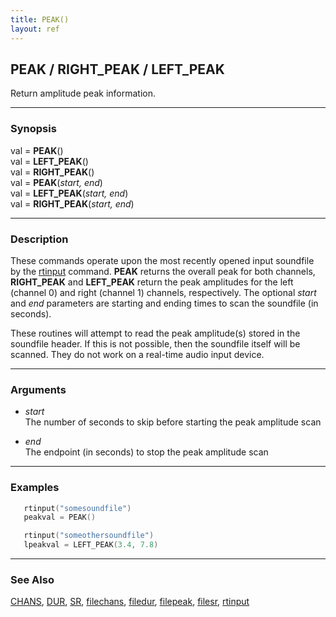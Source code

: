 ```yaml
---
title: PEAK()
layout: ref
---
```


## PEAK / RIGHT\_PEAK / LEFT\_PEAK

Return amplitude peak information.

-----

### Synopsis

val = **PEAK**()  
val = **LEFT\_PEAK**()  
val = **RIGHT\_PEAK**()  
val = **PEAK**(*start, end*)  
val = **LEFT\_PEAK**(*start, end*)  
val = **RIGHT\_PEAK**(*start, end*)

-----

### Description

These commands operate upon the most recently opened input soundfile by
the [rtinput](rtinput.html) command. **PEAK** returns the overall peak
for both channels, **RIGHT\_PEAK** and **LEFT\_PEAK** return the peak
amplitudes for the left (channel 0) and right (channel 1) channels,
respectively. The optional *start* and *end* parameters are starting and
ending times to scan the soundfile (in seconds).

These routines will attempt to read the peak amplitude(s) stored in the
soundfile header. If this is not possible, then the soundfile itself
will be scanned. They do not work on a real-time audio input device.

-----

### Arguments

  - *start*  
    The number of seconds to skip before starting the peak amplitude
    scan

  - *end*  
    The endpoint (in seconds) to stop the peak amplitude scan

-----

### Examples

```cpp 
   rtinput("somesoundfile")
   peakval = PEAK()

   rtinput("someothersoundfile")
   lpeakval = LEFT_PEAK(3.4, 7.8)
```

-----

### See Also

[CHANS](CHANS.html), [DUR](DUR.html), [SR](SR.html),
[filechans](filechans.html), [filedur](filedur.html),
[filepeak](filepeak.html), [filesr](filesr.html),
[rtinput](rtinput.html)
